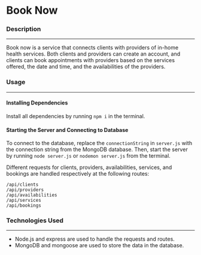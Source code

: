 # Book Now

### Description

---

Book now is a service that connects clients with providers of in-home health services. Both clients and providers can create an account, and clients can book appointments with providers based on the services offered, the date and time, and the availabilities of the providers.

### Usage

---

#### Installing Dependencies

Install all dependencies by running `npm i` in the terminal.

#### Starting the Server and Connecting to Database

To connect to the database, replace the `connectionString` in `server.js` with the connection string from the MongoDB database. Then, start the server by running `node server.js` or `nodemon server.js` from the terminal. 

Different requests for clients, providers, availabilities, services, and bookings are handled respectively at the following routes: 

```
/api/clients
/api/providers
/api/availabilities
/api/services
/api/bookings
```

### Technologies Used

---

* Node.js and express are used to handle the requests and routes.
* MongoDB and mongoose are used to store the data in the database.